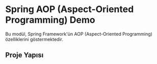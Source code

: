 # Spring AOP (Aspect-Oriented Programming) Demo

Bu modül, Spring Framework'ün AOP (Aspect-Oriented Programming) özelliklerini göstermektedir.

## Proje Yapısı 